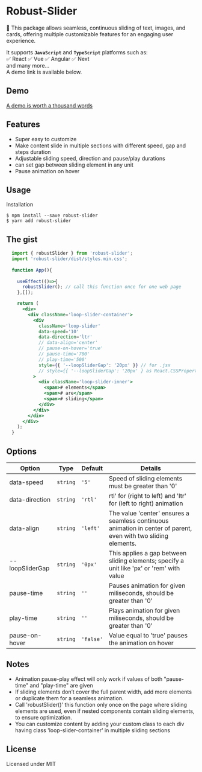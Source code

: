 # Robust-Slider

🎉 This package allows seamless, continuous sliding of text, images, and cards, offering multiple customizable features for an engaging user experience.

It supports **`JavaScript`** and **`TypeScript`** platforms such as:
<br> 
✅ React ✅ Vue ✅ Angular ✅ Next
<br> 
and many more...
<br>
A demo link is available below.

## Demo

[A demo is worth a thousand words](https://robustslider.netlify.app)

## Features

- Super easy to customize
- Make content slide in multiple sections with different speed, gap and steps duration
- Adjustable sliding speed, direction and pause/play durations
- can set gap between sliding element in any unit
- Pause animation on hover

## Usage

Installation

```
$ npm install --save robust-slider
$ yarn add robust-slider
```

## The gist

```jsx
  import { robustSlider } from 'robust-slider';
  import 'robust-slider/dist/styles.min.css';
  
  function App(){
    
    useEffect(()=>{
      robustSlider(); // call this function once for one web page
    },[]);

    return (
      <div>
        <div className='loop-slider-container'>
          <div
            className='loop-slider'
            data-speed='10'
            data-direction='ltr'
            // data-align='center'
            // pause-on-hover='true'
            // pause-time='700'
            // play-time='500'
            style={{ '--loopSliderGap': '20px' }} // for .jsx
            // style={{ '--loopSliderGap': '20px' } as React.CSSProperties} // for .tsx
          >
            <div className='loop-slider-inner'>
              <span># elements</span>
              <span># are</span>
              <span># sliding</span>
            </div>
          </div>
        </div>
      </div>
    );
  }
```

## Options

| Option            | Type       | Default      | Details                                                                                                           |
| ----------------- | ---------- | ------------ | ----------------------------------------------------------------------------------------------------------------- |
| data-speed        | `string`   | `'5'`        | Speed of sliding elements must be greater than '0'	                                                              |
| data-direction    | `string`   | `'rtl'`      | rtl' for (right to left) and 'ltr' for (left to right) animation                                                  |
| data-align        | `string`   | `'left'`     | The value 'center' ensures a seamless continuous animation in center of parent, even with two sliding elements.   |
| --loopSliderGap   | `string`   | `'0px'`      | This applies a gap between sliding elements; specify a unit like 'px' or 'rem' with value                         |
| pause-time        | `string`   | `''`         | Pauses animation for given miliseconds, should be greater than '0'                                                |
| play-time         | `string`   | `''`         | Plays animation for given miliseconds, should be greater than '0'                                                 |
| pause-on-hover    | `string`   | `'false'`    | Value equal to 'true' pauses the animation on hover                                                               |

## Notes

- Animation pause-play effect will only work if values of both "pause-time" and "play-time" are given
- If sliding elements don’t cover the full parent width, add more elements or duplicate them for a seamless animation.
- Call 'robustSlider()' this function only once on the page where sliding elements are used, even if nested components contain sliding elements, to ensure optimization.
- You can customize content by adding your custom class to each div having class 'loop-slider-container' in multiple sliding sections

## License

Licensed under MIT

